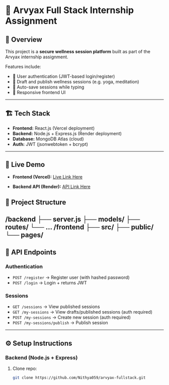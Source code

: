 # 🌿 Arvyax Full Stack Internship Assignment  

## 📌 Overview  
This project is a **secure wellness session platform** built as part of the Arvyax internship assignment.  

Features include:  
- 🔐 User authentication (JWT-based login/register)  
- 📝 Draft and publish wellness sessions (e.g. yoga, meditation)  
- 💾 Auto-save sessions while typing  
- 📱 Responsive frontend UI  

---

## 🏗️ Tech Stack  
- **Frontend:** React.js (Vercel deployment)  
- **Backend:** Node.js + Express.js (Render deployment)  
- **Database:** MongoDB Atlas (cloud)  
- **Auth:** JWT (jsonwebtoken + bcrypt)  

---

## 🚀 Live Demo  
- **Frontend (Vercel):** [Live Link Here](https://your-frontend-link.vercel.app)
  
- **Backend API (Render):** [API Link Here](https://your-backend-link.onrender.com)  

## 📂 Project Structure
/backend
   ├── server.js
   ├── models/
   ├── routes/
   └── ...
/frontend
   ├── src/
   ├── public/
   └── pages/
   ---

## 🔑 API Endpoints  

### Authentication  
- `POST /register` → Register user (with hashed password)  
- `POST /login` → Login + returns JWT  

### Sessions  
- `GET /sessions` → View published sessions  
- `GET /my-sessions` → View drafts/published sessions (auth required)  
- `POST /my-sessions` → Create new session (auth required)  
- `POST /my-sessions/publish` → Publish session  

---

## ⚙️ Setup Instructions  

### Backend (Node.js + Express)  
1. Clone repo:  
   ```bash
   git clone https://github.com/Nithya059/arvyax-fullstack.git
   
